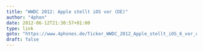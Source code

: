 ```yaml
---
title: "WWDC 2012: Apple stellt iOS vor (DE)"
author: "4phon"
date: 2012-06-12T21:30:57+01:00
type: link
goto: "https://www.4phones.de/Ticker_WWDC_2012_Apple_stellt_iOS_6_vor_und_veroeffentlicht_Beta_Version_5512.html"
draft: false
---
```


